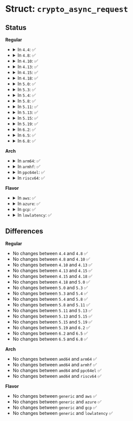 # Struct: <code>crypto_async_request</code>

## Status
<b>Regular</b>
<ul>
<li>
<details>
<summary>In <code>4.4</code>: ✅</summary>

```c
struct crypto_async_request {
    struct list_head list;
    crypto_completion_t complete;
    void *data;
    struct crypto_tfm *tfm;
    u32 flags;
};
```
</details>
</li>
<li>
<details>
<summary>In <code>4.8</code>: ✅</summary>

```c
struct crypto_async_request {
    struct list_head list;
    crypto_completion_t complete;
    void *data;
    struct crypto_tfm *tfm;
    u32 flags;
};
```
</details>
</li>
<li>
<details>
<summary>In <code>4.10</code>: ✅</summary>

```c
struct crypto_async_request {
    struct list_head list;
    crypto_completion_t complete;
    void *data;
    struct crypto_tfm *tfm;
    u32 flags;
};
```
</details>
</li>
<li>
<details>
<summary>In <code>4.13</code>: ✅</summary>

```c
struct crypto_async_request {
    struct list_head list;
    crypto_completion_t complete;
    void *data;
    struct crypto_tfm *tfm;
    u32 flags;
};
```
</details>
</li>
<li>
<details>
<summary>In <code>4.15</code>: ✅</summary>

```c
struct crypto_async_request {
    struct list_head list;
    crypto_completion_t complete;
    void *data;
    struct crypto_tfm *tfm;
    u32 flags;
};
```
</details>
</li>
<li>
<details>
<summary>In <code>4.18</code>: ✅</summary>

```c
struct crypto_async_request {
    struct list_head list;
    crypto_completion_t complete;
    void *data;
    struct crypto_tfm *tfm;
    u32 flags;
};
```
</details>
</li>
<li>
<details>
<summary>In <code>5.0</code>: ✅</summary>

```c
struct crypto_async_request {
    struct list_head list;
    crypto_completion_t complete;
    void *data;
    struct crypto_tfm *tfm;
    u32 flags;
};
```
</details>
</li>
<li>
<details>
<summary>In <code>5.3</code>: ✅</summary>

```c
struct crypto_async_request {
    struct list_head list;
    crypto_completion_t complete;
    void *data;
    struct crypto_tfm *tfm;
    u32 flags;
};
```
</details>
</li>
<li>
<details>
<summary>In <code>5.4</code>: ✅</summary>

```c
struct crypto_async_request {
    struct list_head list;
    crypto_completion_t complete;
    void *data;
    struct crypto_tfm *tfm;
    u32 flags;
};
```
</details>
</li>
<li>
<details>
<summary>In <code>5.8</code>: ✅</summary>

```c
struct crypto_async_request {
    struct list_head list;
    crypto_completion_t complete;
    void *data;
    struct crypto_tfm *tfm;
    u32 flags;
};
```
</details>
</li>
<li>
<details>
<summary>In <code>5.11</code>: ✅</summary>

```c
struct crypto_async_request {
    struct list_head list;
    crypto_completion_t complete;
    void *data;
    struct crypto_tfm *tfm;
    u32 flags;
};
```
</details>
</li>
<li>
<details>
<summary>In <code>5.13</code>: ✅</summary>

```c
struct crypto_async_request {
    struct list_head list;
    crypto_completion_t complete;
    void *data;
    struct crypto_tfm *tfm;
    u32 flags;
};
```
</details>
</li>
<li>
<details>
<summary>In <code>5.15</code>: ✅</summary>

```c
struct crypto_async_request {
    struct list_head list;
    crypto_completion_t complete;
    void *data;
    struct crypto_tfm *tfm;
    u32 flags;
};
```
</details>
</li>
<li>
<details>
<summary>In <code>5.19</code>: ✅</summary>

```c
struct crypto_async_request {
    struct list_head list;
    crypto_completion_t complete;
    void *data;
    struct crypto_tfm *tfm;
    u32 flags;
};
```
</details>
</li>
<li>
<details>
<summary>In <code>6.2</code>: ✅</summary>

```c
struct crypto_async_request {
    struct list_head list;
    crypto_completion_t complete;
    void *data;
    struct crypto_tfm *tfm;
    u32 flags;
};
```
</details>
</li>
<li>
<details>
<summary>In <code>6.5</code>: ✅</summary>

```c
struct crypto_async_request {
    struct list_head list;
    crypto_completion_t complete;
    void *data;
    struct crypto_tfm *tfm;
    u32 flags;
};
```
</details>
</li>
<li>
<details>
<summary>In <code>6.8</code>: ✅</summary>

```c
struct crypto_async_request {
    struct list_head list;
    crypto_completion_t complete;
    void *data;
    struct crypto_tfm *tfm;
    u32 flags;
};
```
</details>
</li>
</ul>
<b>Arch</b>
<ul>
<li>
<details>
<summary>In <code>arm64</code>: ✅</summary>

```c
struct crypto_async_request {
    struct list_head list;
    crypto_completion_t complete;
    void *data;
    struct crypto_tfm *tfm;
    u32 flags;
};
```
</details>
</li>
<li>
<details>
<summary>In <code>armhf</code>: ✅</summary>

```c
struct crypto_async_request {
    struct list_head list;
    crypto_completion_t complete;
    void *data;
    struct crypto_tfm *tfm;
    u32 flags;
};
```
</details>
</li>
<li>
<details>
<summary>In <code>ppc64el</code>: ✅</summary>

```c
struct crypto_async_request {
    struct list_head list;
    crypto_completion_t complete;
    void *data;
    struct crypto_tfm *tfm;
    u32 flags;
};
```
</details>
</li>
<li>
<details>
<summary>In <code>riscv64</code>: ✅</summary>

```c
struct crypto_async_request {
    struct list_head list;
    crypto_completion_t complete;
    void *data;
    struct crypto_tfm *tfm;
    u32 flags;
};
```
</details>
</li>
</ul>
<b>Flavor</b>
<ul>
<li>
<details>
<summary>In <code>aws</code>: ✅</summary>

```c
struct crypto_async_request {
    struct list_head list;
    crypto_completion_t complete;
    void *data;
    struct crypto_tfm *tfm;
    u32 flags;
};
```
</details>
</li>
<li>
<details>
<summary>In <code>azure</code>: ✅</summary>

```c
struct crypto_async_request {
    struct list_head list;
    crypto_completion_t complete;
    void *data;
    struct crypto_tfm *tfm;
    u32 flags;
};
```
</details>
</li>
<li>
<details>
<summary>In <code>gcp</code>: ✅</summary>

```c
struct crypto_async_request {
    struct list_head list;
    crypto_completion_t complete;
    void *data;
    struct crypto_tfm *tfm;
    u32 flags;
};
```
</details>
</li>
<li>
<details>
<summary>In <code>lowlatency</code>: ✅</summary>

```c
struct crypto_async_request {
    struct list_head list;
    crypto_completion_t complete;
    void *data;
    struct crypto_tfm *tfm;
    u32 flags;
};
```
</details>
</li>
</ul>

## Differences
<b>Regular</b>
<ul>
<li>
No changes between <code>4.4</code> and <code>4.8</code> ✅
</li>
<li>
No changes between <code>4.8</code> and <code>4.10</code> ✅
</li>
<li>
No changes between <code>4.10</code> and <code>4.13</code> ✅
</li>
<li>
No changes between <code>4.13</code> and <code>4.15</code> ✅
</li>
<li>
No changes between <code>4.15</code> and <code>4.18</code> ✅
</li>
<li>
No changes between <code>4.18</code> and <code>5.0</code> ✅
</li>
<li>
No changes between <code>5.0</code> and <code>5.3</code> ✅
</li>
<li>
No changes between <code>5.3</code> and <code>5.4</code> ✅
</li>
<li>
No changes between <code>5.4</code> and <code>5.8</code> ✅
</li>
<li>
No changes between <code>5.8</code> and <code>5.11</code> ✅
</li>
<li>
No changes between <code>5.11</code> and <code>5.13</code> ✅
</li>
<li>
No changes between <code>5.13</code> and <code>5.15</code> ✅
</li>
<li>
No changes between <code>5.15</code> and <code>5.19</code> ✅
</li>
<li>
No changes between <code>5.19</code> and <code>6.2</code> ✅
</li>
<li>
No changes between <code>6.2</code> and <code>6.5</code> ✅
</li>
<li>
No changes between <code>6.5</code> and <code>6.8</code> ✅
</li>
</ul>
<b>Arch</b>
<ul>
<li>
No changes between <code>amd64</code> and <code>arm64</code> ✅
</li>
<li>
No changes between <code>amd64</code> and <code>armhf</code> ✅
</li>
<li>
No changes between <code>amd64</code> and <code>ppc64el</code> ✅
</li>
<li>
No changes between <code>amd64</code> and <code>riscv64</code> ✅
</li>
</ul>
<b>Flavor</b>
<ul>
<li>
No changes between <code>generic</code> and <code>aws</code> ✅
</li>
<li>
No changes between <code>generic</code> and <code>azure</code> ✅
</li>
<li>
No changes between <code>generic</code> and <code>gcp</code> ✅
</li>
<li>
No changes between <code>generic</code> and <code>lowlatency</code> ✅
</li>
</ul>
